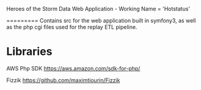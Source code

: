 Heroes of the Storm Data Web Application - Working Name = 'Hotstatus'

========= 
Contains src for the web application built in symfony3, as well as the php cgi files used for the replay ETL pipeline.


Libraries 
========== 

AWS Php SDK
https://aws.amazon.com/sdk-for-php/

Fizzik
https://github.com/maximtiourin/Fizzik